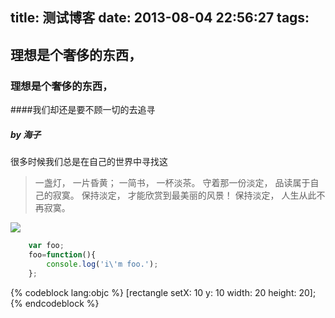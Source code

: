 title: 测试博客
date: 2013-08-04 22:56:27
tags:
---
## 理想是个奢侈的东西，

### 理想是个奢侈的东西，
####我们却还是要不顾一切的去追寻
<!-- more -->

##### by 海子
  很多时候我们总是在自己的世界中寻找这
  > 一盏灯， 一片昏黄； 一简书， 一杯淡茶。 守着那一份淡定， 品读属于自己的寂寞。 保持淡定， 才能欣赏到最美丽的风景！ 保持淡定， 人生从此不再寂寞。

![](http://ww4.sinaimg.cn/bmiddle/aa397b7fjw1dzplsgpdw5j.jpg)

```javascript foo http://foo.url/foo.js 下载
    var foo;
    foo=function(){
        console.log('i\'m foo.');
    };
```
{% codeblock lang:objc %}
[rectangle setX: 10 y: 10 width: 20 height: 20];
{% endcodeblock %}

